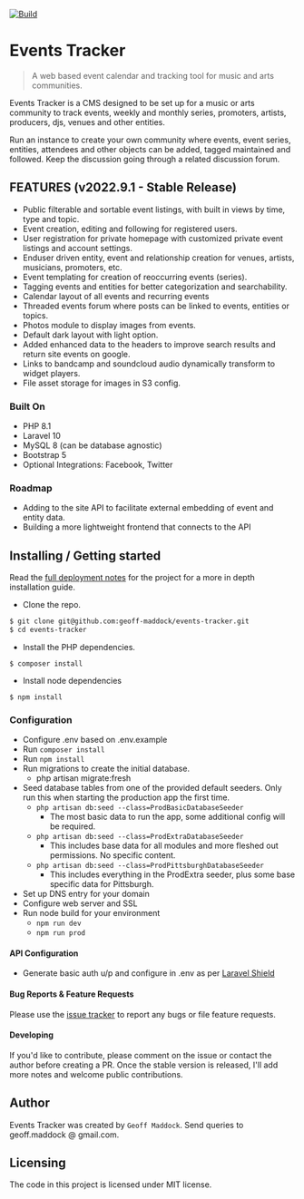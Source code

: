  [![Build](https://github.com/geoff-maddock/events-tracker/actions/workflows/php.yml/badge.svg)](https://github.com/geoff-maddock/events-tracker/actions/workflows/php.yml)

# Events Tracker
> A web based event calendar and tracking tool for music and arts communities.

Events Tracker is a CMS designed to be set up for a music or arts community to track events, weekly and monthly series, promoters, artists, producers, djs, venues and other entities.

Run an instance to create your own community where events, event series, entities, attendees and other objects can be added, tagged maintained and followed.  Keep the discussion going through a related discussion forum.  


## FEATURES (v2022.9.1 - Stable Release)

* Public filterable and sortable event listings, with built in views by time, type and topic.
* Event creation, editing and following for registered users.
* User registration for private homepage with customized private event listings and account settings.
* Enduser driven entity, event and relationship creation for venues, artists, musicians, promoters, etc.
* Event templating for creation of reoccurring events (series).
* Tagging events and entities for better categorization and searchability.
* Calendar layout of all events and recurring events
* Threaded events forum where posts can be linked to events, entities or topics.
* Photos module to display images from events.
* Default dark layout with light option.
* Added enhanced data to the headers to improve search results and return site events on google.
* Links to bandcamp and soundcloud audio dynamically transform to widget players.
* File asset storage for images in S3 config.

### Built On
* PHP 8.1
* Laravel 10
* MySQL 8 (can be database agnostic)
* Bootstrap 5
* Optional Integrations: Facebook, Twitter

### Roadmap
* Adding to the site API to facilitate external embedding of event and entity data.
* Building a more lightweight frontend that connects to the API

## Installing / Getting started

Read the [full deployment notes](docs/deployment_notes.md) for the project for a more in depth installation guide.

* Clone the repo.
```bash
$ git clone git@github.com:geoff-maddock/events-tracker.git
$ cd events-tracker
```

* Install the PHP dependencies.
```
$ composer install
```

* Install node dependencies
```
$ npm install
```

### Configuration
* Configure .env based on .env.example
* Run `composer install`
* Run `npm install`
* Run migrations to create the initial database.
  - php artisan migrate:fresh
* Seed database tables from one of the provided default seeders.  Only run this when starting the production app the first time.
  - ```php artisan db:seed --class=ProdBasicDatabaseSeeder```
    - The most basic data to run the app, some additional config will be required.
  - ```php artisan db:seed --class=ProdExtraDatabaseSeeder```
    - This includes base data for all modules and more fleshed out permissions.  No specific content.
  - ```php artisan db:seed --class=ProdPittsburghDatabaseSeeder```
    - This includes everything in the ProdExtra seeder, plus some base specific data for Pittsburgh.
* Set up DNS entry for your domain
* Configure web server and SSL
* Run node build for your environment
  - ```npm run dev```
  - ```npm run prod```

#### API Configuration
* Generate basic auth u/p and configure in .env as per [Laravel Shield](https://github.com/vinkla/laravel-shield)

#### Bug Reports & Feature Requests

Please use the [issue tracker](https://github.com/geoff-maddock/events-tracker/issues) to report any bugs or file feature requests.

#### Developing
If you'd like to contribute, please comment on the issue or contact the author before creating a PR.
Once the stable version is released, I'll add more notes and welcome public contributions.


## Author
Events Tracker was created by `Geoff Maddock`.  Send queries to geoff.maddock @ gmail.com.

## Licensing

The code in this project is licensed under MIT license.
